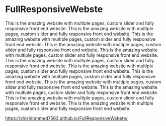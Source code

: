 # FullResponsiveWebste
This is the amazing website with multiple pages, custom slider and fully responsive front end website.
This is the amazing website with multiple pages, custom slider and fully responsive front end website.
This is the amazing website with multiple pages, custom slider and fully responsive front end website.
This is the amazing website with multiple pages, custom slider and fully responsive front end website.
This is the amazing website with multiple pages, custom slider and fully responsive front end website.
This is the amazing website with multiple pages, custom slider and fully responsive front end website.
This is the amazing website with multiple pages, custom slider and fully responsive front end website.
This is the amazing website with multiple pages, custom slider and fully responsive front end website.
This is the amazing website with multiple pages, custom slider and fully responsive front end website.
This is the amazing website with multiple pages, custom slider and fully responsive front end website.
This is the amazing website with multiple pages, custom slider and fully responsive front end website.
This is the amazing website with multiple pages, custom slider and fully responsive front end website.


https://shishirahmed7563.github.io/FullResponsiveWebste/
